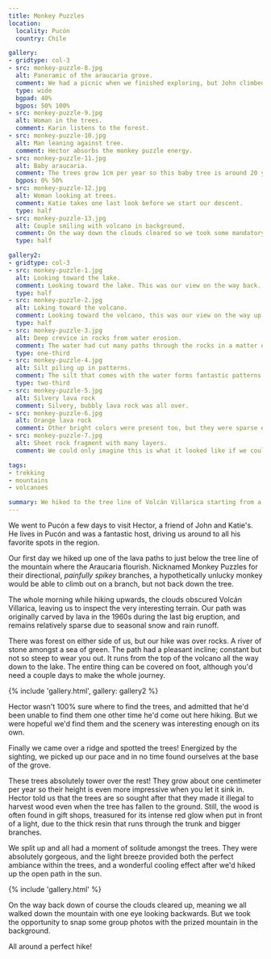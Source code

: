 ```yaml
---
title: Monkey Puzzles
location:
  locality: Pucón
  country: Chile

gallery:
- gridtype: col-3
- src: monkey-puzzle-8.jpg
  alt: Panoramic of the araucaria grove.
  comment: We had a picnic when we finished exploring, but John climbed another ridge and snapped this photo of us from the other side.
  type: wide
  bgpad: 40%
  bgpos: 50% 100%
- src: monkey-puzzle-9.jpg
  alt: Woman in the trees.
  comment: Karin listens to the forest.
- src: monkey-puzzle-10.jpg
  alt: Man leaning against tree.
  comment: Hector absorbs the monkey puzzle energy.
- src: monkey-puzzle-11.jpg
  alt: Baby araucaria.
  comment: The trees grow 1cm per year so this baby tree is around 20 years old.
  bgpos: 0% 50%
- src: monkey-puzzle-12.jpg
  alt: Woman looking at trees.
  comment: Katie takes one last look before we start our descent.
  type: half
- src: monkey-puzzle-13.jpg
  alt: Couple smiling with volcano in background.
  comment: On the way down the clouds cleared so we took some mandatory volcano photos.
  type: half

gallery2:
- gridtype: col-3
- src: monkey-puzzle-1.jpg
  alt: Looking toward the lake.
  comment: Looking toward the lake. This was our view on the way back.
  type: half
- src: monkey-puzzle-2.jpg
  alt: Loking toward the volcano.
  comment: Looking toward the volcano, this was our view on the way up.
  type: half
- src: monkey-puzzle-3.jpg
  alt: Deep crevice in rocks from water erosion.
  comment: The water had cut many paths through the rocks in a matter of decades.
  type: one-third
- src: monkey-puzzle-4.jpg
  alt: Silt piling up in patterns.
  comment: The silt that comes with the water forms fantastic patterns all over the place.
  type: two-third
- src: monkey-puzzle-5.jpg
  alt: Silvery lava rock
  comment: Silvery, bubbly lava rock was all over.
- src: monkey-puzzle-6.jpg
  alt: Orange lava rock
  comment: Other bright colors were present too, but they were sparse enough to be noticable.
- src: monkey-puzzle-7.jpg
  alt: Sheet rock fragment with many layers.
  comment: We could only imagine this is what it looked like if we could open the ground up.

tags:
- trekking
- mountains
- volcanoes

summary: We hiked to the tree line of Volcán Villarica starting from a creek outside Pucón in order to find a grove of Araucaria.
---
```


We went to Pucón a few days to visit Hector, a friend of John and Katie's. He lives in Pucón and was a fantastic host, driving us around to all his favorite spots in the region.

Our first day we hiked up one of the lava paths to just below the tree line of the mountain where the Araucaria flourish. Nicknamed Monkey Puzzles for their directional, _painfully spikey_ branches, a hypothetically unlucky monkey would be able to climb out on a branch, but not back down the tree.

The whole morning while hiking upwards, the clouds obscured Volcán Villarica, leaving us to inspect the very interesting terrain. Our path was originally carved by lava in the 1960s during the last big eruption, and remains relatively sparse due to seasonal snow and rain runoff.

There was forest on either side of us, but our hike was over rocks. A river of stone amongst a sea of green. The path had a pleasant incline; constant but not so steep to wear you out. It runs from the top of the volcano all the way down to the lake. The entire thing can be covered on foot, although you'd need a couple days to make the whole journey.

{% include 'gallery.html', gallery: gallery2 %}

Hector wasn't 100% sure where to find the trees, and admitted that he'd been unable to find them one other time he'd come out here hiking. But we were hopeful we'd find them and the scenery was interesting enough on its own.

Finally we came over a ridge and spotted the trees! Energized by the sighting, we picked up our pace and in no time found ourselves at the base of the grove. 

These trees absolutely tower over the rest! They grow about one centimeter per year so their height is even more impressive when you let it sink in. Hector told us that the trees are so sought after that they made it illegal to harvest wood even when the tree has fallen to the ground. Still, the wood is often found in gift shops, treasured for its intense red glow when put in front of a light, due to the thick resin that runs through the trunk and bigger branches.

We split up and all had a moment of solitude amongst the trees. They were absolutely gorgeous, and the light breeze provided both the perfect ambiance within the trees, and a wonderful cooling effect after we'd hiked up the open path in the sun.

{% include 'gallery.html' %}

On the way back down of course the clouds cleared up, meaning we all walked down the mountain with one eye looking backwards. But we took the opportunity to snap some group photos with the prized mountain in the background.

All around a perfect hike!
